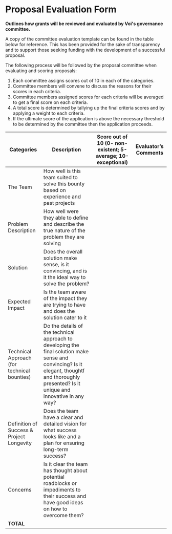 # **Proposal Evaluation Form**
**Outlines how grants will be reviewed and evaluated by Voi's governance committee.**

A copy of the committee evaluation template can be found in the table below for reference. This has been provided for the sake of transparency and to support those seeking funding with the development of a successful proposal. 

The following process will be followed by the proposal committee when evaluating and scoring proposals: 

1. Each committee assigns scores out of 10 in each of the categories.
2. Committee members will convene to discuss the reasons for their scores in each criteria.
3. Committee members assigned scores for each criteria will be averaged to get a final score on each criteria.
4. A total score is determined by tallying up the final criteria scores and by applying a weight to each criteria.
5. If the ultimate score of the application is above the necessary threshold to be determined by the committee then the application proceeds.

| Categories | Description | Score out of 10 (0- non-existent; 5-average; 10-exceptional) | Evaluator’s  Comments |
| ---------- | ----------- | ------------------------------------------------------------ | --------------------- |
| The Team   | How well is this team suited to solve this bounty based on experience and past projects |
| Problem Description | How well were they able to define and describe the true nature of the problem they are solving |
| Solution | Does the overall solution make sense, is it convincing, and is it the ideal way to solve the problem? |
| Expected Impact | Is the team aware of the impact they are trying to have and does the solution cater to it |
| Technical Approach (for technical bounties) | Do the details of the technical approach to developing the final solution make sense and convincing? Is it elegant, thoughtf and thoroughly presented? Is it unique and innovative in any way? |
| Definition of Success & Project Longevity | Does the team have a clear and detailed vision for what success looks like and a plan for ensuring long-term success? |
| Concerns | Is it clear the team has thought about potential roadblocks or impediments to their success and have good ideas on how to overcome them? 
| **TOTAL** |  |
